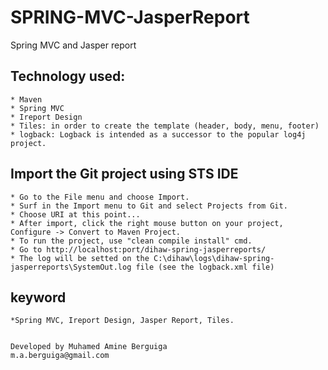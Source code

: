# SPRING-MVC-JasperReport
Spring MVC and Jasper report


## Technology used:
	
	* Maven
	* Spring MVC
	* Ireport Design
	* Tiles: in order to create the template (header, body, menu, footer)
	* logback: Logback is intended as a successor to the popular log4j project.

## Import the Git project using STS IDE

    * Go to the File menu and choose Import.
    * Surf in the Import menu to Git and select Projects from Git.
    * Choose URI at this point...
    * After import, click the right mouse button on your project, Configure -> Convert to Maven Project.
    * To run the project, use "clean compile install" cmd.
    * Go to http://localhost:port/dihaw-spring-jasperreports/
    * The log will be setted on the C:\dihaw\logs\dihaw-spring-jasperreports\SystemOut.log file (see the logback.xml file)

## keyword
	
	*Spring MVC, Ireport Design, Jasper Report, Tiles.


	Developed by Muhamed Amine Berguiga
	m.a.berguiga@gmail.com

